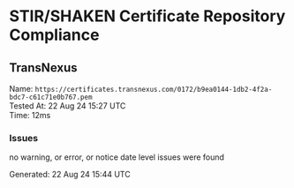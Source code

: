 # STIR/SHAKEN Certificate Repository Compliance

## TransNexus

Name: `https://certificates.transnexus.com/0172/b9ea0144-1db2-4f2a-bdc7-c61c71e0b767.pem`\
Tested At: 22 Aug 24 15:27 UTC\
Time: 12ms

### Issues

no warning, or error, or notice date level issues were found

Generated: 22 Aug 24 15:44 UTC